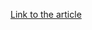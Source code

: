 [Link to the article](https://www.fireeye.com/blog/threat-research/2017/03/fin7_spear_phishing.html)
